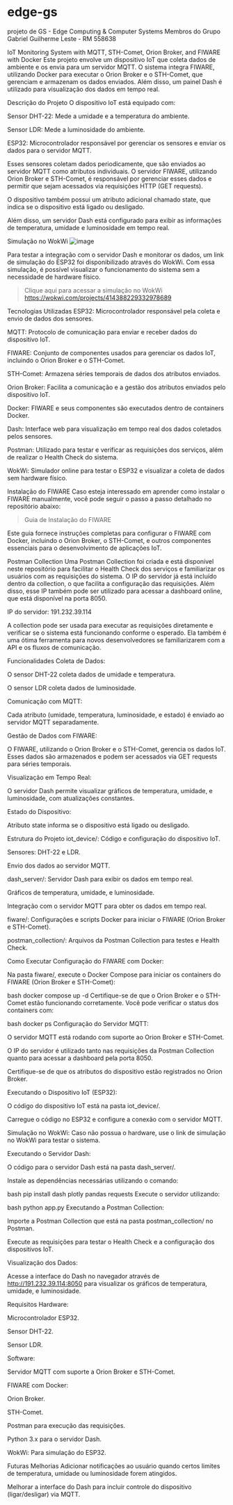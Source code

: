 # edge-gs
projeto de GS - Edge Computing &amp; Computer Systems
Membros do Grupo
Gabriel Guilherme Leste - RM 558638

IoT Monitoring System with MQTT, STH-Comet, Orion Broker, and FIWARE with Docker
Este projeto envolve um dispositivo IoT que coleta dados de ambiente e os envia para um servidor MQTT. O sistema integra FIWARE, utilizando Docker para executar o Orion Broker e o STH-Comet, que gerenciam e armazenam os dados enviados. Além disso, um painel Dash é utilizado para visualização dos dados em tempo real.

Descrição do Projeto
O dispositivo IoT está equipado com:

Sensor DHT-22: Mede a umidade e a temperatura do ambiente.

Sensor LDR: Mede a luminosidade do ambiente.

ESP32: Microcontrolador responsável por gerenciar os sensores e enviar os dados para o servidor MQTT.

Esses sensores coletam dados periodicamente, que são enviados ao servidor MQTT como atributos individuais. O servidor FIWARE, utilizando Orion Broker e STH-Comet, é responsável por gerenciar esses dados e permitir que sejam acessados via requisições HTTP (GET requests).

O dispositivo também possui um atributo adicional chamado state, que indica se o dispositivo está ligado ou desligado.

Além disso, um servidor Dash está configurado para exibir as informações de temperatura, umidade e luminosidade em tempo real.

Simulação no WokWi
![image](https://github.com/user-attachments/assets/3987724d-37b4-4c0f-945e-3bd6ed46a2e4)

Para testar a integração com o servidor Dash e monitorar os dados, um link de simulação do ESP32 foi disponibilizado através do WokWi. Com essa simulação, é possível visualizar o funcionamento do sistema sem a necessidade de hardware físico.

> Clique aqui para acessar a simulação no WokWi
> https://wokwi.com/projects/414388229332978689

Tecnologias Utilizadas
ESP32: Microcontrolador responsável pela coleta e envio de dados dos sensores.

MQTT: Protocolo de comunicação para enviar e receber dados do dispositivo IoT.

FIWARE: Conjunto de componentes usados para gerenciar os dados IoT, incluindo o Orion Broker e o STH-Comet.

STH-Comet: Armazena séries temporais de dados dos atributos enviados.

Orion Broker: Facilita a comunicação e a gestão dos atributos enviados pelo dispositivo IoT.

Docker: FIWARE e seus componentes são executados dentro de containers Docker.

Dash: Interface web para visualização em tempo real dos dados coletados pelos sensores.

Postman: Utilizado para testar e verificar as requisições dos serviços, além de realizar o Health Check do sistema.

WokWi: Simulador online para testar o ESP32 e visualizar a coleta de dados sem hardware físico.

Instalação do FIWARE
Caso esteja interessado em aprender como instalar o FIWARE manualmente, você pode seguir o passo a passo detalhado no repositório abaixo:

> Guia de Instalação do FIWARE

Este guia fornece instruções completas para configurar o FIWARE com Docker, incluindo o Orion Broker, o STH-Comet, e outros componentes essenciais para o desenvolvimento de aplicações IoT.

Postman Collection
Uma Postman Collection foi criada e está disponível neste repositório para facilitar o Health Check dos serviços e familiarizar os usuários com as requisições do sistema. O IP do servidor já está incluído dentro da collection, o que facilita a configuração das requisições. Além disso, esse IP também pode ser utilizado para acessar a dashboard online, que está disponível na porta 8050.

IP do servidor: 191.232.39.114

A collection pode ser usada para executar as requisições diretamente e verificar se o sistema está funcionando conforme o esperado. Ela também é uma ótima ferramenta para novos desenvolvedores se familiarizarem com a API e os fluxos de comunicação.

Funcionalidades
Coleta de Dados:

O sensor DHT-22 coleta dados de umidade e temperatura.

O sensor LDR coleta dados de luminosidade.

Comunicação com MQTT:

Cada atributo (umidade, temperatura, luminosidade, e estado) é enviado ao servidor MQTT separadamente.

Gestão de Dados com FIWARE:

O FIWARE, utilizando o Orion Broker e o STH-Comet, gerencia os dados IoT. Esses dados são armazenados e podem ser acessados via GET requests para séries temporais.

Visualização em Tempo Real:

O servidor Dash permite visualizar gráficos de temperatura, umidade, e luminosidade, com atualizações constantes.

Estado do Dispositivo:

Atributo state informa se o dispositivo está ligado ou desligado.

Estrutura do Projeto
iot_device/: Código e configuração do dispositivo IoT.

Sensores: DHT-22 e LDR.

Envio dos dados ao servidor MQTT.

dash_server/: Servidor Dash para exibir os dados em tempo real.

Gráficos de temperatura, umidade, e luminosidade.

Integração com o servidor MQTT para obter os dados em tempo real.

fiware/: Configurações e scripts Docker para iniciar o FIWARE (Orion Broker e STH-Comet).

postman_collection/: Arquivos da Postman Collection para testes e Health Check.

Como Executar
Configuração do FIWARE com Docker:

Na pasta fiware/, execute o Docker Compose para iniciar os containers do FIWARE (Orion Broker e STH-Comet):

bash
docker compose up -d
Certifique-se de que o Orion Broker e o STH-Comet estão funcionando corretamente. Você pode verificar o status dos containers com:

bash
docker ps
Configuração do Servidor MQTT:

O servidor MQTT está rodando com suporte ao Orion Broker e STH-Comet.

O IP do servidor é utilizado tanto nas requisições da Postman Collection quanto para acessar a dashboard pela porta 8050.

Certifique-se de que os atributos do dispositivo estão registrados no Orion Broker.

Executando o Dispositivo IoT (ESP32):

O código do dispositivo IoT está na pasta iot_device/.

Carregue o código no ESP32 e configure a conexão com o servidor MQTT.

Simulação no WokWi: Caso não possua o hardware, use o link de simulação no WokWi para testar o sistema.

Executando o Servidor Dash:

O código para o servidor Dash está na pasta dash_server/.

Instale as dependências necessárias utilizando o comando:

bash
pip install dash plotly pandas requests
Execute o servidor utilizando:

bash
python app.py
Executando a Postman Collection:

Importe a Postman Collection que está na pasta postman_collection/ no Postman.

Execute as requisições para testar o Health Check e a configuração dos dispositivos IoT.

Visualização dos Dados:

Acesse a interface do Dash no navegador através de http://191.232.39.114:8050 para visualizar os gráficos de temperatura, umidade, e luminosidade.

Requisitos
Hardware:

Microcontrolador ESP32.

Sensor DHT-22.

Sensor LDR.

Software:

Servidor MQTT com suporte a Orion Broker e STH-Comet.

FIWARE com Docker:

Orion Broker.

STH-Comet.

Postman para execução das requisições.

Python 3.x para o servidor Dash.

WokWi: Para simulação do ESP32.

Futuras Melhorias
Adicionar notificações ao usuário quando certos limites de temperatura, umidade ou luminosidade forem atingidos.

Melhorar a interface do Dash para incluir controle do dispositivo (ligar/desligar) via MQTT.
